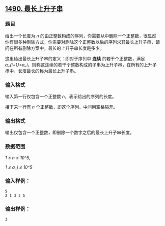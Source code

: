 ## [1490. 最长上升子串](https://www.acwing.com/problem/content/1492/)

### 题目

给出一个长度为 *n* 的由正整数构成的序列，你需要从中删除一个正整数，很显然你有很多种删除方式，你需要对删除这个正整数以后的序列求其最长上升子串，请问在所有删除方案中，最长的上升子串长度是多少。

这里给出最长上升子串的定义：即对于序列中 **连续** 的若干个正整数，满足 *a_{i+1}>a_i*，则称这连续的若干个整数构成的子串为上升子串，在所有的上升子串中，长度最长的称为最长上升子串。

### 输入格式

输入第一行仅包含一个正整数 *n*，表示给出的序列的长度。

接下来一行有 *n* 个正整数，即这个序列，中间用空格隔开。

### 输出格式

输出仅包含一个正整数，即删除一个数字之后的最长上升子串长度。

### 数据范围

*1 ≤ n ≤ 10^5*,

*1 ≤ a_i ≤ 10^5*

### 输入样例：

```
5
2 1 3 2 5
```

### 输出样例：

```
3
```
